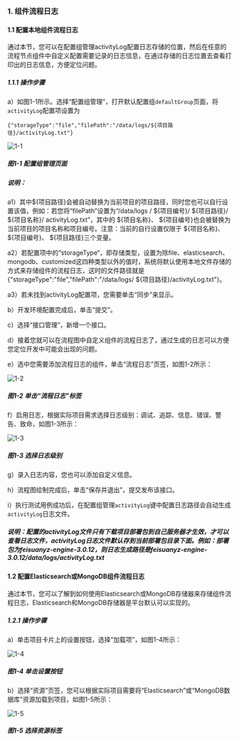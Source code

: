 ### 1. 组件流程日志

#### 1.1 配置本地组件流程日志

通过本节，您可以在配置组管理activityLog配置日志存储的位置，然后在任意的流程节点组件中自定义配置需要记录的日志信息，在通过存储的日志位置去查看打印出的日志信息，方便定位问题。

##### 1.1.1 操作步骤

a）如图1-1所示。选择“配置组管理”，打开默认配置组` defaultGroup `页面，将` activityLog `配置项设置为

`{"storageType":"file","filePath":"/data/logs/${项目路径}/activityLog.txt"}`

![1-1](https://www.feisuanyz.com/fsimage/zc-image/cz_0001_img.png)

##### 图1-1 配置组管理页面

##### 说明：

a1）其中${项目路径}会被自动替换为当前项目的项目路径，同时您也可以自行设置该值，例如：若您将“filePath”设置为“/data/logs / ${项目编号}/ ${项目路径}/ ${项目名称}/ activityLog.txt”，其中的 ${项目名称}、 ${项目编号}也会被替换为当前项目的项目名称和项目编号。注意：当前的自行设置仅限于 ${项目名称}、 ${项目编号}、 ${项目路径}三个变量。

a2）若配置项中的“storageType“，即存储类型，设置为除file、elasticsearch、mongodb、customized这四种类型以外的值时，系统将默认使用本地文件存储的方式来存储组件的流程日志，这时的文件路径就是{"storageType":"file","filePath":"/data/logs/ ${项目路径}/activityLog.txt"}。

a3）若未找到activityLog配置项，您需要单击“同步”来显示。

b）开发环境配置完成后，单击“提交”。

c）选择“接口管理”，新增一个接口。

d）接着您就可以在流程图中自定义组件的流程日志了，通过生成的日志可以方便您定位开发中可能会出现的问题。

e）选中您需要添加流程日志的组件，单击“流程日志”页签，如图1-2所示：

![1-2](https://www.feisuanyz.com/fsimage/zc-image/cz_0002_img.png)

##### 图1-2 单击“流程日志”标签

f）启用日志，根据实际项目需求选择日志级别：调试、追踪、信息、错误、警告、致命，如图1-3所示：

![1-3](https://www.feisuanyz.com/fsimage/zc-image/cz_0003_img.png)

##### 图1-3 选择日志级别

g）录入日志内容，您也可以添加自定义信息。

h）流程图绘制完成后，单击“保存并退出”，提交发布该接口。

i）执行测试用例成功后，在配置组管理` activityLog `键中配置日志路径会自动生成` activityLog `日志文件。

##### 说明：配置的activityLog文件只有下载项目部署包到自己服务器才生效，才可以查看日志文件，activityLog日志文件默认存到当前部署包目录下面。例如：部署包为feisuanyz-engine-3.0.12，则日志生成路径是feisuanyz-engine-3.0.12/data/logs/activityLog.txt

#### 1.2 配置Elasticsearch或MongoDB组件流程日志

通过本节，您可以了解到如何使用Elasticsearch或MongoDB存储器来存储组件流程日志，Elasticsearch和MongoDB存储器是平台默认可以实现的。

##### 1.2.1 操作步骤

a）单击项目卡片上的设置按钮，选择“加载项”，如图1-4所示：

![1-4](https://www.feisuanyz.com/fsimage/zc-image/cz_0004_img.png)

##### 图1-4 单击设置按钮

b）选择“资源”页签，您可以根据实际项目需要将“Elasticsearch”或“MongoDB数据库”资源加载到项目，如图1-5所示：

![1-5](https://www.feisuanyz.com/fsimage/zc-image/cz_0005_img.png)

##### 图1-5 选择资源标签
